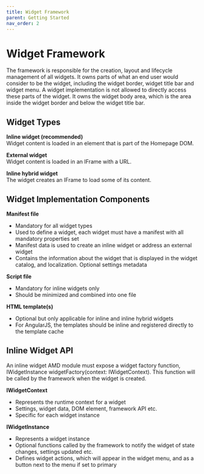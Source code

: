 ```yaml
---
title: Widget Framework
parent: Getting Started
nav_order: 2
---
```


# Widget Framework

The framework is responsible for the creation, layout and lifecycle management of all widgets. It owns parts of what an end user would consider to be the widget, including the widget border, widget title bar and widget menu. A widget implementation is not allowed to directly access these parts of the widget. It owns the widget body area, which is the area inside the widget border and below the widget title bar.

## Widget Types
<b> Inline widget (recommended) </b> 
<br> Widget content is loaded in an element that is part of the Homepage DOM.

<b> External widget </b> 
<br> Widget content is loaded in an IFrame with a URL.

<b> Inline hybrid widget </b>
<br>The widget creates an IFrame to load some of its content.

## Widget Implementation Components

<b> Manifest file </b>
<ul>
  <li> Mandatory for all widget types
	<li> Used to define a widget, each widget must have a manifest with all mandatory properties set
	<li> Manifest data is used to create an inline widget or address an external widget
	<li> Contains the information about the widget that is displayed in the widget catalog, and localization. Optional settings metadata
</ul>
  
<b> Script file </b> 
<ul>	
  <li> Mandatory for inline widgets only </li>
	<li> Should be minimized and combined into one file </li>
</ul>

<b> HTML template(s) </b>
<ul>	
  <li> Optional but only applicable for inline and inline hybrid widgets </li>
	<li> For AngularJS, the templates should be inline and registered directly to the template cache </li>
</ul>

## Inline Widget API
An inline widget AMD module must expose a widget factory function, IWidgetInstance widgetFactory(context: IWidgetContext). This function will be called by the framework when the widget is created.

<b>IWidgetContext</b>
<ul>
  <li>Represents the runtime context for a widget </li>
  <li>Settings, widget data, DOM element, framework API etc. </li>
  <li>Specific for each widget instance </li>
</ul>

<b>IWidgetInstance</b>
<ul>
  <li>Represents a widget instance </li>
  <li>Optional functions called by the framework to notify the widget of state changes, settings updated etc. </li>
  <li>Defines widget actions, which will appear in the widget menu, and as a button next to the menu if set to primary </li>
</ul>
